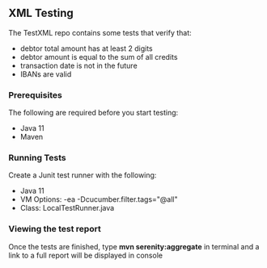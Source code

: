 
## XML Testing

The TestXML repo contains some tests that verify that:
- debtor total amount has at least 2 digits
- debtor amount is equal to the sum of all credits
- transaction date is not in the future
- IBANs are valid


### Prerequisites

The following are required before you start testing:
- Java 11
- Maven

### Running Tests

Create a Junit test runner with the following:
- Java 11
- VM Options: -ea -Dcucumber.filter.tags="@all"
- Class: LocalTestRunner.java

### Viewing the test report

Once the tests are finished, type **mvn serenity:aggregate** in terminal and a link to a full report will be displayed in console
